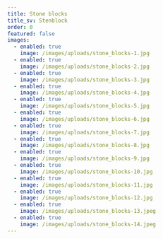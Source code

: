 ```yaml
---
title: Stone blocks
title_sv: Stenblock
order: 0
featured: false
images:
  - enabled: true
    image: /images/uploads/stone_blocks-1.jpg
  - enabled: true
    image: /images/uploads/stone_blocks-2.jpg
  - enabled: true
    image: /images/uploads/stone_blocks-3.jpg
  - enabled: true
    image: /images/uploads/stone_blocks-4.jpg
  - enabled: true
    image: /images/uploads/stone_blocks-5.jpg
  - enabled: true
    image: /images/uploads/stone_blocks-6.jpg
  - enabled: true
    image: /images/uploads/stone_blocks-7.jpg
  - enabled: true
    image: /images/uploads/stone_blocks-8.jpg
  - enabled: true
    image: /images/uploads/stone_blocks-9.jpg
  - enabled: true
    image: /images/uploads/stone_blocks-10.jpg
  - enabled: true
    image: /images/uploads/stone_blocks-11.jpg
  - enabled: true
    image: /images/uploads/stone_blocks-12.jpg
  - enabled: true
    image: /images/uploads/stone_blocks-13.jpeg
  - enabled: true
    image: /images/uploads/stone_blocks-14.jpeg
---
```


